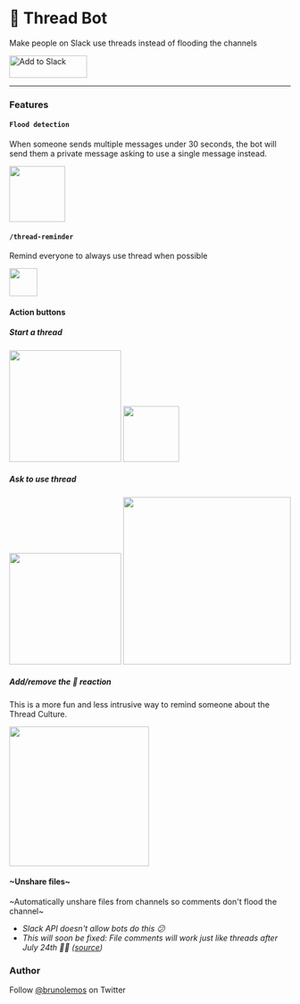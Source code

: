 # 👀 Thread Bot
Make people on Slack use threads instead of flooding the channels

<a href="https://slack.com/oauth/authorize?scope=commands,bot&client_id=351867349926.351110503493" target="_blank"><img alt="Add to Slack" height="40" width="139" src="https://platform.slack-edge.com/img/add_to_slack.png" srcset="https://platform.slack-edge.com/img/add_to_slack.png 1x, https://platform.slack-edge.com/img/add_to_slack@2x.png 2x" /></a>

---

### Features

#### `Flood detection`
When someone sends multiple messages under 30 seconds, the bot will send them a private message asking to use a single message instead.

<img height="100" src="https://user-images.githubusercontent.com/619186/43112587-2b04c0d8-8ecd-11e8-8870-486742fefcaa.png" />

<!--
#### ~Thread Bot is typing~
_Disabled as requested by the Slack Team_<br/>
~Show `Thread Bot is typing` whenever someone types,<br/>
so the person remembers to use thread instead of flooding the channel.<br/>
<img height="100" src="https://user-images.githubusercontent.com/619186/42146134-3c67cd30-7d9c-11e8-9586-05d2c91f0e91.png" />~
-->

<!--
### `/thread` command
Start a new thread
-->

#### `/thread-reminder`
Remind everyone to always use thread when possible

<img height="50" src="https://user-images.githubusercontent.com/619186/42146315-64c80366-7d9d-11e8-8114-231a85da6229.png"/>


#### Action buttons

##### Start a thread

<img height="200" src="https://user-images.githubusercontent.com/619186/42252412-e2d8fb0e-7f12-11e8-911a-ed6867c787a6.png" />

<img height="100" src="https://user-images.githubusercontent.com/619186/42252377-adc70e24-7f12-11e8-9c0c-ae45ff27ce26.png" />


##### Ask to use thread

<img height="200" src="https://user-images.githubusercontent.com/619186/42252407-dbb4531e-7f12-11e8-9dc6-6b88dae43914.png" />

<img height="300" src="https://user-images.githubusercontent.com/619186/42146263-17201748-7d9d-11e8-8dd6-ff0621fc72c8.png"/>

##### Add/remove the 👀 reaction

This is a more fun and less intrusive way to remind someone about the Thread Culture.

<img height="250" src="https://user-images.githubusercontent.com/619186/42253880-49cd381e-7f1a-11e8-961e-b17abb87f698.png" />

#### ~Unshare files~
~Automatically unshare files from channels so comments don't flood the channel~<br/>
  - _Slack API doesn't allow bots do this 😕_
  - _This will soon be fixed: File comments will work just like threads after July 24th 🎉🎉 ([source](https://api.slack.com/changelog/2018-05-file-threads-soon-tread))_

### Author

Follow [@brunolemos](https://twitter.com/brunolemos) on Twitter
